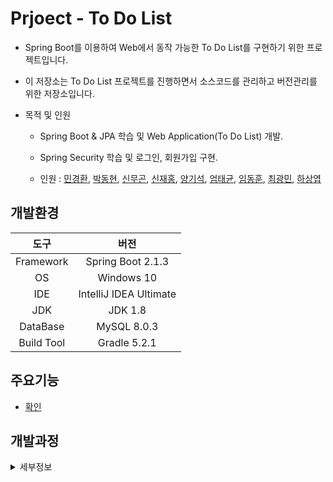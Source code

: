 Prjoect - To Do List
===
* Spring Boot를 이용하여 Web에서 동작 가능한 To Do List를 구현하기 위한 프로젝트입니다.

* 이 저장소는 To Do List 프로젝트를 진행하면서 소스코드를 관리하고 버전관리를 위한 저장소입니다.

* 목적 및 인원
  
  * Spring Boot & JPA 학습 및 Web Application(To Do List) 개발.

  * Spring Security 학습 및 로그인, 회원가입 구현.

  * 인원 : [민경환](https://www.github.com/ber01), [박동현](https://www.github.com/pdh6547), [신무곤](https://www.github.com/mkshin96), [신재홍](https://www.github.com/woghd9072), [양기석](https://www.github.com/yks095), [엄태균](https://www.github.com/etg6550), [임동훈](https://www.github.com/dongh9508), [최광민](https://www.github.com/rhkd4560), [하상엽](https://www.github.com/hagome0)

## 개발환경

|도구|버전|
|:---:|:---:|
| Framework |Spring Boot 2.1.3 |
| OS |Windows 10|
|IDE |IntelliJ IDEA Ultimate |
|JDK |JDK 1.8|
|DataBase |MySQL 8.0.3|
|Build Tool |Gradle 5.2.1|

## 주요기능 

 * [확인](https://github.com/dongh9508/Project-ToDoList/tree/master/image/MainFunction)

## 개발과정
<details><summary>세부정보</summary>

### project-day-1 

  * Spring-Boot-Web-TDL 프로젝트 생성.

  * ToDoList 클래스 설계 및 생성.

    * Idx(키) -> Integer

    * Description(내용) -> String

    * Status(완료 여부) -> Boolean

    * CreatedDate(생성 시간) -> LocalDateTime

    * CompletedDate(완료 시간) -> LocalDateTime


### project-day-2

  * 프로젝트 패키지 생성.

    * 도메인, 컨트롤러, 서비스, 레포지토리 패키지 생성.

  * 프로젝트와 MySQL 연동 및 테스트

    * application.yml 및 build.gradle 수정

    * MySQL DB에 데이터 삽입 및 [확인.](./image/1.png)

  * 서비스 호출 및 뷰 반환을 위한 ToDoListController 클래스 생성.

  * 저장소 호출 및 데이터 반환을 위한 ToDoListService 클래스 생성.

  * 데이터를 보여주기 위한 list.html 생성

    * 부트 스트랩을 이용해서 뷰 꾸미기.
    
    * 부트 스트랩을 Spring 프레임워크에서 사용시에 경로 매핑을 주의해야함.

        * CSS 적용 시, 경로는 /static/css가 아니라 /css로 경로 설정해야 함.

            * `<link rel="stylesheet" href="/css/bootstrap.min.css"/>`
    
    * 부트스트랩을 활용한 뷰 [확인](./image/2.png)

  * IntelliJ IDEA 와 MySQL [연동](./image/3.png)


### project-day-3

  * View 수정 및 [업데이트](./image/4.png)


### project-day-4

  * View 수정 및 업데이트

    * css 설정 값 추가 및 수정 
    
    * Header와 Footer 생성.


### project-day-5

  * to do list 목록의 CRUD를 위한 ToDoListRestController 클래스 생성.

    * to do list 목록의 생성을 위한 값을 View에서 Input을 통해 받아옴.

    * 받아온 Input값을 postToDoList 메소드를 통해서 및 PostMapping으로 url 매핑 처리후 ToDoListService에서 로직 처리.

    * ToDoListService에서 로직을 통해 DB에 값을 저장 한 뒤 View가 Redirect 된 후 저장된 목록 출력.


### project-day-6

  * to do list 목록의 삭제 기능과 상태와 내용 업데이트 기능 구현

    * 삭제를 하기 위해서 @PathVariable를 통해서 idx 값을 받아온 뒤 DeleteMapping으로 매핑시킨 뒤, deleteToDoList 메소드를 생성해서 로직 처리.

    * 상태와 내용 업데이트를 위해서  @PathVariable를 통해서 idx 값을 받아온 뒤 PutMapping으로 매핑시킨 뒤, putDescription, putStatus 메소드를 생성해서 로직 처리.

  * 기존의 View에서 [업데이트](./image/5.png)


### project-day-7

  * User 모델과 ToDoList 모델 1 : 1 관계 설정.

  * User 도메인 클래스 생성

    * Idx(키) -> Integer

    * Name(이름) -> String

    * Email(이메일) -> String

    * Password(비밀번호) -> String
  
  * 기존의 ToDoList 클래스에 User 컬럼 추가.

    ```java
    @OneToOne(fetch = FetchType.LAZY)
    private User user;
    ```

  * User 객체 생성 후 MySQL DB에 데이터 삽입.

    * CommandLineRunner를 이용해서 생성 로직 처리.

  * User 객체를 이용하기 위해서 Controller, Repository, Service 클래스 생성.

  * ToDoListController 클래스와 ToDoListRestController의 수정을 통해서 User 객체 값 [저장](./image/6.png).


### project-day-8

  * 로그인 기능 구현

    * 로그인 관련 처리를 위한 LoginController 클래스 생성

    * 로그인 뷰 [생성](./image/7.png).

  * 회원가입 기능 구현

    * 회원가입 관련 처리를 위한 RegisterController 클래스 생성

    * 회원가입 뷰 [생성](./image/8.png).
  
  * 회원가입 확인

    * Username, Email, Password Ajax 객체 생성 후, 데이터 전송.

    * 필요한 값을 받아와서 회원가입 로직을 통해 유저에 필요한 값을 저장 후, 유저 [생성](./image/9.png).

  * 로그인 확인

    * Username, Password Ajax 객체 생성 후, 데이터 전송.

    * loginUser 함수 생성 후, 필요한 값을 받아온 후 로그인 체크.

      * Username이 존재하지 않을 경우, 로그인 실패.

      * Username이 존재할 경우, password가 일치 하지 않을시 로그인 실패.

      * Username이 존재할 경우, password가 일치하다면 로그인 성공.


### project-day-9

  * 로그인을 하지 않고 To Do List url로 이동할 경우, 로그인 화면으로 redirect 되도록 설정.

  * To Do List에 현재 로그인을 한 유저가 등록한 To Do 항목과 Complete 항목이 보이도록 설정.

  * To Do가 등록될 때, DB의 To Do List의 테이블에도 현재 로그인 한 유저의 Idx가 [저장](./image/tododb.png)됨.


### project-day-10

  * User 모델 객체와 ToDoList 모델 객체간 관계를 단방향 관계에서 양방향 관계로 재설정.

    * `@OneToMany` 어노테이션과 `@ManyToOne` 어노테이션을 사용하여 관계성 재설정.

    * Foreign Key를 가지고 있고 OwnerShip을 가지고 있는 모델 객체에 `@ManyToOne` 어노테이션을 사용.

    * OwnerShip을 가지고 있지 않은 모델 객체에 `@OneToMany` 어노테이션을 사용.

    * `@OneToMany`를 사용한 모델 객체에 `@OneToMany` 어노테이션의 속성 중 하나인 mappedby로 OwnerShip을 가지고 있는 객체의 변수명을 기입한다.

    * OwnerShip을 가지고 있지 않은 모델 객체에는 OwnerShip을 가지고 있는 모델 객체로 된 필드를 Collection 자료형으로 선언한다.

  * ToDoList 모델에 `@ManyToOne` 어노테이션을 사용하고, User 모델에 `@OneToMany` 어노테이션을 사용해서 N : 1 양방향 관계로 설정.

  * 테이블 및 코드 [확인](https://github.com/dongh9508/Project-ToDoList/tree/master/image/RelationShip)


### project-day-11

  * 현재 User가 자신이 등록한 ToDoList를 가지고 있어야 한다.

  * User 도메인 클래스의 `@OneToMany` 어노테이션의 속성으로 FetchType을 EAGER로 설정한다.

  * User 도메인 클래스에 있던 List<ToDoList> todolists 필드에 현재 유저가 작성한 ToDoList 목록을 넣기 위해 ArrayList로 생성한다.

  * User 도메인 클래스의 List<ToDoList> todolists 필드에 현재 유저가 작성한 ToDoList 목록을 넣기 위한 add 메소드 생성.

    ```java
    public class User {
      
      ...
      ...
      ...

      @OneToMany(mappedBy = "user", fetch = FetchType.EAGER)
      private List<ToDoList> toDoLists = new ArrayList<>();

      ...
      ...

      public void add(ToDoList toDoList) {
        toDoList.setUser(this);
        this.toDoLists.add(toDoList);
      }
    }
    ```


### prjoect-day-12

  * /list url로 redirect 될 때마다 콘솔에 현재 User의 Idx와 User가 가지고 있는 ToDoList들의 객체들을 출력.

  * Spring Security 적용을 위한 테스트 프로젝트 생성.

    * Spring Security를 위한, 의존성 설정.

      ```java
      dependencies {
        implementation 'org.springframework.boot:spring-boot-starter-data-jpa'
        implementation 'org.springframework.boot:spring-boot-starter-thymeleaf'
        implementation 'org.springframework.boot:spring-boot-starter-web'
        compile 'org.springframework.security:spring-security-web:4.2.7.RELEASE'
        compile 'org.springframework.security:spring-security-config:4.2.7.RELEASE'
        compileOnly 'org.projectlombok:lombok'
        runtimeOnly 'org.springframework.boot:spring-boot-devtools'
        runtimeOnly 'com.h2database:h2'
        runtimeOnly 'mysql:mysql-connector-java'
        testImplementation 'org.springframework.boot:spring-boot-starter-test'
      }
      ```
    
    * application.yml 설정.

      ```java
      server:
        port: 8080

      logging:
        level:
          root: WARN
          org.springframework.web: INFO
          org.springframework.security: INFO

      spring:
        thymeleaf:
          cache: false
      ```

    * templates에 필요한 index.html, login.html, user/index.html 생성.

    * 스프링 시큐리티를 이용한 로그인을 위한 코드 작성.

      * MainController 클래스 생성.

      * SecurityConfig 클래스 생성.

        * SecurityConfig 클래스에 WebSecurityConfigurerAdapter 클래스를 상속받고, `@EnableWebSecurity` 어노테이션을 적용함.

        * configure() 메소드와, configureGlobal() 메소드 작성.

          * configureGlobal() 메소드의 인메모리 인증 코드 부분의 password 부분을 인코딩 해주지 않아서 에러가 일어남.

          * PasswordEncoder 클래스를 이용해서 인코딩 에러가 일어나는 부분을 해결.


### prjoect-day-13

  * day-12에서 생성한 프로젝트에서 [GUIDE](https://spring.io/guides/gs/securing-web)를 통해 코드 실습 진행.

  * 템플릿에 `home.html` 과 `hello.html` 를 생성하고, MvcCofig 클래스를 생성.

  * MvcConfig 클래스를 생성한 뒤에, `@Configuration` 어노테이션을 붙여주고, `WebMvcConfiguer` 인터페이스를 상속받는다.

  * 그 이후, `addViewController(ViewControllerRegistry registry)` 메소드를 오버라이딩 한 뒤, registry에 `ViewController`를 추가한다.

    * `registry.addViewController("/home").setViewName("home");`

    * /home url로 이동했을 때, `home`이라는 이름의 view name을 가진 `home.hml`로 매핑해주는 방식이다.

    * 그 밖에 다른 ViewController도 추가한다.

  * 그 이후, 스프링 시큐리티 의존성을 추가하고, 실행해보면 모든 페이지가 잠금이 걸린다.

  * 시큐리티 설정을 위한 WebSecurityConfig 클래스를 생성하고 WebSecurityConfigurerAdapter 클래스를 상속받는다.

    * WebSecurityConfig 클래스에 `@Configuration` 어노테이션과 `@EnableWebSecurity` 어노테이션을 사용한다.

    * `@EnableWebSecurity` 어노테이션을 사용하는 순간, 스프링 부트가 제공하는 스프링 시큐리티 설정을 따라간다고 가정한다.

    *  WebSecurityConfig 클래스에 HttpSecurity를 파라미터로 갖는 configure() 메소드 오버라이딩.

      * `.authorizeRequests()` 은 요청에 대해 어떻게 보안을 걸 것인가에 대한 설정 메소드이다.

      * `.antMatchers()` 는 특정한 패턴에 대한 요청들의 처리하기 위한 설정값이다.

      * `.antMatchers().permitAll()` 는 `.antMatchers()`로 지정된 패턴에 대한 요청들은 전부다 허용하라는 의미이다.

        * `.antMatchers("/", "/home").permitAll()` / 와 /home에 대해서는 전부 허용하라, 로그인을 안한 사용자에게도 보이도록 설정.

      * `.anyRequest().authenticated()` 이외의 요청들은 인증이 필요한 요청이라, 인증된 사용자만 가능하다는 의미.

      * `.formLogin()` 속성은 Login에 관한 속성이다. `.anyRequest().authenticated()` 속성으로 인해서 이외의 요청들은 formLogin으로 설정된 loginPage로 이동.

      * `.loginPage()` 은 loginPage로 가는 Url이 어떤것인가에 대한 설정이다.
      
      * `.logout()` 메소드는 로그아웃에 대한 속성 값에 대한 설정이다.

        * `.logoutUrl()` 메소드는 로그아웃시 Redirect 되는 Url을 결정한다.

    * WebSecurityConfig 클래스에 userDetailsService() 메소드 오버라이딩.

      * UserDetails 클래스를 통해 user 생성.

        * `.withDefaultPasswordEncorder()` 속성을 통해 패스워드 인코딩 설정.

        * `.userName()` 을 통해 user 이름 설정.

        * `.password()` 을 통해 패스워드 설정

        * `.roles()` 을 통해 권한 설정.

        * InMemoryUserDetailsManager 클래스를 통해 인 메모리에 유저를 저장.

    * `login.html` 생성

    * `hello.html` 코드 변경, 로그인된 사용자의 정보 표시 및 로그아웃 버튼 생성.

    * 결과

      * 로그인을 하기전까지는 `/` 과 `/home` 과  `/loign` url만 접근 가능.

      * 로그인을 하기전까지는 허용된 url 이외의 url 접근시, `/loign` url로 Redirect

      * 로그인을 성공하면, 기존에 `/home`에서 이동하고자 했던, `/hello` url로 접근할 수 있다.

      * 로그아웃을 하면, 다시 `/login` url로 돌아간다.

      * 즉, 스프링 시큐리티를 통해서 로그인을 성공시키면, 유저는 인증된 사용자가 되고, 인증된 사용자가 가질수 있는 권한을 가지게 된다.

      * 위 코드는 인증된 사용자에게 `/home` 으로 접근을 할 수 있게 하는 권한을 부여하였다.


### prjoect-day-14

  * [GUIDE](https://spring.io/guides/gs/securing-web)를 통해 진행했던 실습 코드를 수정 및 리팩토링.

  * 지난 코드 내용 [리뷰](https://github.com/dongh9508/Project-ToDoList/tree/master/image/SECREVIEW)

  * 이전에 진행했던 UserDetails 클래스를 통해서 인 메모리에 유저를 저장했던 방식은 테스트 코드에서 주로 쓰이는 방식.

  * 현실적인 User를 생성하기 위해서 이전 코드에서 UserDetails 클래스 코드 부분 제거.

  * AccountController, AccountService, AccountRepository 생성.

  * AccountService 클래스에서 UserDetailsService 인터페이스를 상속받는다.

    * `loadUserByUsername()` 메소드를 오버라이딩한다.

      * `loadUserByUsername()` 메소드에서 파라미터로 받은 username으로 Account를 레포에서 찾아오고, 찾아온 Account를 UserDetalis 인터페이스로 변환한다.

      * Account는 현재 프로젝트만의 도메인이므로, 스프링 시큐리티는 이 도메인을 알 수가 없기 때문에, 스프링 시큐리티가 알 수 있도록 UserDetalis 인터페이스로 변환한다.

      * UserDetalis 객체가 생성된 코드.

        ```java
        UserDetails userDetails = new UserDetails() {
            @Override
            public Collection<? extends GrantedAuthority> getAuthorities() {
                return null;
            }

            @Override
            public String getPassword() {
                return null;
            }

            @Override
            public String getUsername() {
                return null;
            }

            @Override
            public boolean isAccountNonExpired() {
                return false;
            }

            @Override
            public boolean isAccountNonLocked() {
                return false;
            }

            @Override
            public boolean isCredentialsNonExpired() {
                return false;
            }

            @Override
            public boolean isEnabled() {
                return false;
            }
        }
        ```
      * ROLE에 관한것을 원래는 따로 만들어야 하나, 간단하게 UserDetails 안에 ROLE을 만들어서 처리함.

      * User를 생성하기 위해서 WebSecurityConfig 클래스에서 `/careate` url도 인증없이 접속할 수 있도록 수정.

      * 프로젝트 빌드 후, `/create` url로 이동하면, 생성된 계정을 [확인](./image/22.png)이 가능하다.

        * 해당 url로 이동했을 때, 패스워드가 그대로 노출되기 때문에 문제가 됨. 이런식으로 해선 안됨.

      * 확인된 계정으로 로그인을 하더라도, 콘솔 로그창에 에러가 출력되면서 로그인이 되지 않음.

        * 에러를 확인해본 결과, password 인코딩 문제가 에러의 원인이 됨.

        * 해결을 위해선 WebSecurityConfig 클래스에 PasswordEncoder 타입의 passwordEncoder() 메소드를 `@Bean`으로 등록.

          ```java
          @Bean
          public PasswordEncoder passwordEncoder() {
              return PasswordEncoderFactories.createDelegatingPasswordEncoder();
          }
          ```
        * AccountService 클래스에서 account의 패스워드를 불러와서 PasswordEncoder 클래스를 통해서 인코딩을 거친 후 저장.
      
      * 프로젝트 재빌드 후, `/create` url로 이동하면, 생성된 계정의 패스워드가 인코딩 된 것을 [확인](./image/23.png)할 수 있다.

      * 인코딩을 거친 후에는 로그인 시에 콘솔에 나타났던 패스워드 인코딩 에러가 일어나지 않고 정상 로그인이 됨.   

      * UserDetalis 객체를 쓸 경우, 코드가 길어지기 때문에, 가독성이 떨어진다. 
      
      * 스프링 시큐리티 자체에 내장되어 있는 User라는 객체가 UserDetalis를 상속받으므로 User 객체로 대체하면 장황한 코드를 줄일 수 있음.

        * 첫번째 파라미터는 User ID, 두번째는 패스워드, 세번째는 해당 유저의 ROLE이 들어감.

        ```java
        return new User(account.getEmail(), account.getPassword(), authorities);
        ```

      * 생성된 ROLE에 의해서 WebSeucrityConfig 클래스에서 접근 권한에 대해 다르게 설정이 가능.

        * `.antMatchers("/admin/**").hasRole("ADMIN")` 와 같이 설정한다면, `/admin` 으로 시작되는 모든 url은 ADMIN ROLE을 가진 유저만 접근이 가능하단 의미가 됨.


### prjoect-day-15

  * ToDoList 프로젝트에 Spring Security 적용.

  * 기존의 build.gradle 에 Spring Security 을 위한 의존성 추가.

    ```java
    compile("org.springframework.boot:spring-boot-starter-security")
    ```
  
  * 프로젝트 하부에 config 패키지를 생성하고 스프링 시큐리티를 설정을 위한 SecurityConfig 클래스 생성.

    * SecurityConfig 클래스에 `@EnableWebSecurity` 어노테이션을 사용하고, WebSecurityConfigurerAdapter 클래스를 상속받는다.

    * 위와 같이 진행할 경우, 사이트 전체가 잠겨서 configure() 메소드를 오버라이딩 해서 페이지의 인증을 해제.

    * 자원에 대한 접근 해제, 모든 경로에 대해 PermitAll.

  * UserRole 도메인을 생성.

    * User와 `@ManyToOne` 어노테이션을 사용해서 관게성을 가진다.

    * User 클래스 쪽에서 UserRole과 `@OneToMany` 관계를 갖고, 엔티티들의 영속관계를 한번에 처리하기 위해, casccade 속성을 주고, UserRole과 User를 둘다 즉시 조회하기 위해서 fetchtype은 EAGER로 설정한다.

    * 관계성을 매핑하고 난 이후, 'entityManagerFactory' 에러가 발생.

      * 기존의 ToDoList와의 관계성 매핑으로 인해서, UserRole과의 관계와 충돌 발생. ToDoList의 FetchType을 Lazy로 주면서 해결.
    
    * 도메인 간의 관계성 설정을 마친후, 계정 생성 시도.

      * Spring Security를 적용할 경우, 기존의 Ajax의 POST 호출 시 403 Forbidden 에러가 발생.

      * 원인은 csrf 필터로 인해서, csrf 토큰 값이 누락되어서 발생하는 문제. 

      * Ajax 요청 Header에 csrf token 정보를 포함해서 전송.

  * UserDTO 도메인 생성.

    * DTO : 각 계층간의 데이터 교환을 위해 사용되는 순수 객체, DTO는 각 계층간 데이터 전송을 위해 아무런 로직을 갖지 않고 오직 데이터를 담기 위해 사용되는 필드와 Getter/Setter 메서드만 가지는 객체이다.

    * DTO를 사용하는 이유.

      * 어떤 값을 요청할 때, 그 요청한 값을 DTO에 담지 않고 일일이 하나씩 응답해준다면, 네트워크에 엄청나게 많은 트래픽이 발생하기 떄문에 트래픽을 줄이기 위함.

      * @Vaild 어노테이션과 BindingResult 클래스 그리고 DTO 클래스 내에 있는 @NotEmpty, @NotNull, @Email 어노테이션을 통해서 회원가입을 위한 데이터에 유효성 검증을 위해서도 사용하였다.

  * 계정 생성 시에 DB를 조회해서 아이디와 이메일이 중복인지 아닌지 중복 검사 체크.

    * 이상이 없다면, UserRepository에 저장.

  * 계정 생성 성공.

    * 비밀번호가 암호화되서 저장된것을 [확인](./image/24.png)

  * 생성된 계정을 통해서 스프링 시큐리티가 적용된 로그인 로직 구성.

    * 기존의 UserService 클래스에 UserDetailsService 클래스를 상속.

      * loadUserByUsername(String username) 메소드를 오버라이딩.

      * 로그인을 할 때 입력한 username 값을 통해서 DB에서 현재 유저를 찾아온 후, 유저 클래스 생성하여 매핑.

      * 매핑된 유저에 ROLE 필드에 관한 값을 세팅 후, 스프링 시큐리티에서 제공하는 유저 객체에 파라미터로 유저의 아이디, 비밀번호, Roles의 리스트까지 넣고 리턴.

    * SecurityConfig 클래스에서 configureGloba() 메소드에 패스워드 인코딩 처리를 해줌.

    * SecurityConfig 클래스에서 configure() 메소드를 통해서 로그인의 성공 여부에 따른 URL 매핑을 통해 로그인 과정 마무리.

    * 성공적인 로그인을 할 경우, `/list`로 이동되어서 ToDoList의 View를 띄어줌.

    * ToDoList 쪽에 로그아웃 버튼 생성.

      * 로그아웃 버튼을 통해서 로그인 화면으로 이동.

    * 404 에러 페이지와 500 에러 페이지에 따른 뷰 이동.

      * ErroPagerController 클래스 생성 후, 에러 예외 처리 후 에러 뷰 매핑.

    * 스프링 시큐리티를 사용하여 로그인을 했을 때, 현재 사용자 정보를 세션에서 불러오기.

      * 로그인이 성공 한 이후 ToDoList View가 화면 출력 될 떄와 현재 로그인한 유저로 글을 등록 할 때, 현재 유저 정보를 세션에서 가져와야 한다.

      * ToDoListController 클래스에서 /todolist URL에 대해서 GetMapping과 PostMapping을 진행하는 메소드에서 파라미터로 @AuthenticationPrincipal 어노테이션과 함께 스프링 시큐리티에서 제공하는 유저 객체를 추가한다.

      * 그리고 그 유저 객체의 `.getUsername()` 메소드를 통해서 현재 로그인한 유저의 정보를 세션에서 불러올 수 있다.

        ```java
        @Controller
        @RequestMapping("/todolist")
        public class ToDoListController {

          ....
          ....

          @GetMapping
          public String list(Model model, @AuthenticationPrincipal org.springframework.security.core.userdetails.User currentUser) {
              User user = userService.findUserId(currentUser.getUsername());
              model.addAttribute("todoList", toDoListService.findToDoList(user));
              return "todolist/list";
          }

          @PostMapping
          public ResponseEntity<?> postToDoList(@RequestBody @Valid ToDoList toDoList, BindingResult result,
                                          @AuthenticationPrincipal org.springframework.security.core.userdetails.User currentUser) {
              if(result.hasErrors()) {
                  userService.validation(result);
              }

              User user = userService.findUserId(currentUser.getUsername());
              toDoListService.PostToDoList(toDoList, user);
              return new ResponseEntity<>("{}", HttpStatus.CREATED);
          }

          ....
          ....

        }
        ```
  

### prjoect-day-16

  * 유효성 검증을 위한 코드 일부 수정.

    * UserDTO 클래스에서 컬럼들에 선언해줬던  `@NotEmpty` 어노테이션에서 `@NotBlank` 어노테이션으로 변경.

      * `@NotEmpty` 어노테이션의 경우, null 값과 empty 값은 검증에서 허용하지 않지만, white space 값은 허용하기 떄문에, `@NotBlank` 어노테이션으로 변경.<br><br>
    
      |     | `@NotNull` | `@NotEmpty` |`@NotBlank` |
      :------: | :------------: | :----------: | :-----: |
      | null  | 허용하지 않음 |허용하지 않음 | 허용하지 않음 |
      |  "" | 허용 | 허용하지 않음 | 허용하지 않음 |
      | " "(space)  | 허용 | 허용 | 허용하지 않음 |


  * User 클래스 컬럼 일부 수정.

    * 컬럼으로 들어가는 필드들에 적용되어있는 `@Column` 어노테이션의 속성값을 `@Column(nullable = false)` 으로 변경.

    * User 도메인으로 인해 DB 테이블이 생성될 때, null 이 되어선 안되는 컬럼들에 대해서 Not Null 제약을 걸어주기 위해서 nullable 속성값을 `@Column` 어노테이션에 추가함. 


### prjoect-day-17

  * 유효성 검증을 위한 코드 일부 추가 및 유효성 검증 부분 마무리.

    * 기존의 DTO 객체단에서 진행하던 검증에 더 해서 프론트 단에서 추가 검증을 진행하기 위해서 프론트 코드 추가.

    * 회원가입 할 때 아이디와 비밀번호 길이에 대한 검증 및 이메일 형식 검증 부분 추가.

    * 로그인을 진행할 때, 아이디 길이와 비밀번호 길이를 프론트 단에서도 검증하는 코드 추가.

    * 로그인 실패시와 로그아웃시에도 그 정보를 출력하는 html 태그 추가.

    * 회원가입시에 Register를 누르기 전에도, 아이디가 중복인지 이메일이 중복인지 뷰를 통해서 나타날 수 있도록 코드 수정.


### prjoect-day-18

  * 부분적 테스트 코드 작성 시작.

    * LoginControllerTests 클래스 생성.

      * Ajax 혹은 client의 Request를 테스트 하기 위해서 WebApplicationContext 클래스와 MockMvc 클래스를 사용.

      * root url 접근시의 get 매핑 테스트 코드 작성.

      * 로그인 페이지 접근시의 get 메핑 테스트 코드 작성.

  * 이후에도 여러 테스트 코드를 추가적으로 작성해서 추가할 예정.


### prjoect-day-19

  * 소스코드 통합.

  * 계층형 ToDoList 구현하기.

    * 계층형 ToDoList를 위한 Coment 도메인 생성.

      * `idx(키)` -> `Long`

      * `content(내용)` -> `String`

      * `createdDate(생성시간)` -> `LocalDateTime`

      * `modifiedDate(수정시간)` -> `LocalDateTime`

    * Comment 도메인을 생성함으로써 CommentRepository, CommentController, CommentService 클래스 생성.

  * Comment 등록을 위한 View [생성](./image/25.png)

  * View에서 데이터 값을 전송하기 위한, CommentDTO 클래스 생성.

  * 댓글 등록 및 데이터 베이스 값 저장.

    * Comment 도메인과 ToDoList 도메인의 관계성 매핑.

      * Comment 도메인에서 `@ManyToOne` 관계 매핑.

      * ToDoList 도메인에서 `@OneToMany` 관계 매핑.

    * CommentController 클래스에서 댓글 등록을 위한 Post 요청 메소드 생성.

      * Post 요청 메소드 내에서 등록을 위한 비지니스 로직을 처리하기 위해 서비스 호출.

      * 댓글 등록할 때, 댓글의 데이터에 대한 유효성 검증을 위한, 서비스 호출. (`validation()`)

      * 검증이 끝났다면, `@Builder` 어노테이이션을 이용한 빌더 패턴을 이용해서 Comment 객체 생성 후, ToDoList의 add 메소드 실행.

      * 마지막으로 CommentRepository 에 필요한 로직을 처리한 Comment 객체 저장.

      * 댓글 등록 View에서 AJAX 호출을 통해서 Post 메소드 호출을 한 뒤, DB에 Comment 값 [저장완료](./image/26.png)


### prjoect-day-20

  * 사용하지 않은 css, js 파일 모두 삭제.

  * 중복되는 코드 부분들은 하나로 통일.

  * 깔끔한 뷰를 위해서 html 및 css 그리고 js 코드 부분 수정.

  * 댓글을 입력하면 입력한 View가 DB 값에 저장 이후, To Do List에 출력되도록 설정.

  * 댓글 수정 및 삭제 구현.

    * 댓글 수정 및 삭제를 위한 비지니스 로직 추가 및 put 매핑과 delete 매핑 추가.

    * 댓글 수정 및 삭제를 하기 위해 View에서 AJAX 호출을 통해서 put 또는 delete 메소드 호출을 한 뒤, DB에 Comment 수정 또는 삭제 적용.

  * 계층형 ToDo로 작성된 댓글에 대해서도 완료 여부에 대한 설정 가능.

    * Comment 도메인에 Status 컬럼 추가 및 체크 박스 여부에 따라 Status 값이 False 또는 True로 변경.


### prjoect-day-21

  * 계층형 ToDoList 완료 여부 설정 및 컬럼 추가.

  * 계층형 ToDoList 삽입, 삭제, 수정, 완료시에 페이지가 Reload가 되어서 접히는 이슈 해결.

    * 데이터를 CommentDTO 객체를 이용해서 서버에 보낸 뒤, 다시 CommentDTO를 반환받아서 그 객체를 토대로 자바스크립트 객체 생성.

    * 자바스크립트로 생성한 Comment 객체를 이용해서 페이지를 리로드 하지 않고, 삽입, 수정, 삭제 한 로직에 따른, 뷰를 반영. 


### prjoect-day-22

  * ToDoList 수정 진행시에, 수정 버튼 디자인 변경 및 다른 삭제, 코맨트, 체크박스 등의 버튼들을 비활성화 처리.

  * 계층형 ToDoList 수정시에도, 수정 버튼 디자인 변경 및 다른 삭제 및 체크박스 버튼 들을 비활성화 처리.

  * 일부 HTML의 CSS 속성 및 View 변경.

</details>
